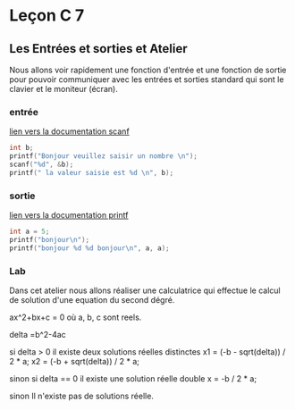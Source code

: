 # Leçon C 7

## Les Entrées et sorties et Atelier

Nous allons voir rapidement une fonction d'entrée et une fonction de sortie pour pouvoir communiquer avec les entrées et sorties standard qui sont le clavier et le moniteur (écran).

### entrée

[lien vers la documentation  scanf](https://en.cppreference.com/w/c/io/fscanf)

``` c
int b;
printf("Bonjour veuillez saisir un nombre \n");
scanf("%d", &b);
printf(" la valeur saisie est %d \n", b);
```

### sortie

[lien vers la documentation printf](https://en.cppreference.com/w/c/io/fprintf)

``` c
int a = 5;
printf("bonjour\n");
printf("bonjour %d %d bonjour\n", a, a);
```

### Lab 

Dans cet atelier nous allons réaliser une calculatrice qui effectue le calcul de solution d'une equation du second dégré.

ax^2+bx+c = 0 où a, b, c sont reels.

delta =b^2-4ac

si delta > 0
    il existe deux solutions réelles distinctes
    x1 = (-b - sqrt(delta)) / 2 * a; 
	x2 = (-b + sqrt(delta)) / 2 * a;

sinon si delta == 0
    il existe une solution réelle double
	x = -b / 2 * a;

sinon
	Il n'existe pas de solutions réelle.
	
